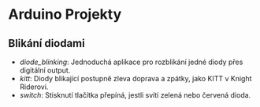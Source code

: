 # Arduino Projekty

## Blikání diodami

 - _diode_blinking_: Jednoduchá aplikace pro rozblikání jedné diody přes digitální output.
 - _kitt_: Diody blikající postupně zleva doprava a zpátky, jako KITT v Knight Riderovi.
 - _switch_: Stisknutí tlačítka přepíná, jestli svítí zelená nebo červená dioda.
